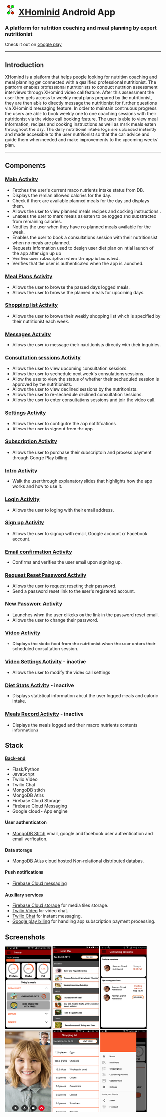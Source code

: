 # ![alt text](logo_trans.png "logo") [XHominid](http://xhominid.com/) Android App
### **A platform for nutrition coaching and meal planning by expert nutritionist**
Check it out on [Google play](https://play.google.com/store/apps/details?id=com.main.android.activium&pcampaignid=MKT-Other-global-all-co-prtnr-py-PartBadge-Mar2515-1)

---


## Introduction

XHomind is a platform that helps people looking for nutrition coaching and meal planning get connected with a qualified professional nutritionist. The platform enables professional nutritionists to conduct nutrition assessment interviews through XHomind video call feature. After this assessment the user then gets access to weekly meal plans prepared by the nutritionist, they are then able to directly message the nutritionist for further questions via XHominid messaging feature. In order to maintain continuous progress the users are able to book weekly one to one coaching sessions with their nutritionist via the video call booking feature. The user is able to view meal information, recipes and cooking instructions as well as mark meals eaten throughout the day. The daily nutritional intake logs are uploaded instantly and made accessible to the user nutritionist so that the can advice and guide them when needed and make improvements to the upcoming weeks' plan.

---

## Components

### [Main Activity](app/src/main/java/com/main/android/activium/MainActivity.java)
 - Fetches the user's current maco nutrients intake status from DB.
 - Displays the remian allowed calories for the day.
 - Check if there are available planned meals for the day and displays them.
 - Allows the user to view planned meals recipes and cooking instructions .
 - Enables the user to mark meals as eaten to be logged and substracted from remaining calories.
 - Notifies the user when they have no planned meals available for the week.
 - Enables the user to book a consultations session with their nutritionsist when no meals are planned.
 - Requests information used to design user diet plan on intial launch of the app after sign up up
 - Verifies user subscription when the app is launched.
 - Verifies that the user is authenticated when the app is launched.

### [Meal Plans Activity](app/src/main/java/com/main/android/activium/MealPlansActivity.java)
- Allows the user to browse the passed days logged meals.
- Allows the user to browse the planned meals for upcoming days.

### [Shopping list Activity](app/src/main/java/com/main/android/activium/ShoppingListActivity.java)
- Allows the user to browe their weekly shopping list which is specified by their nutritionist each week.

### [Messages Activity](app/src/main/java/com/main/android/activium/MessagesActivity.java)
- Allows the user to message their nutritionists directly with their inquiries.

### [Consultation sessions Activity](app/src/main/java/com/main/android/activium/ConsultationActivity.java)
- Allows the user to view upcoming consultation sessions.
- Allows the user to sechedule next week's consulations sessions.
- Allow the user to view the status of whether their secheduled session is approved by the nutritionists.
- Allows the user to view declined sessions by the nutritionists.
- Allows the user to re-sechedule declined consultation sessions.
- Allows the user to enter consultations sessions and join the video call.

### [Settings Activity](app/src/main/java/com/main/android/activium/SettingsActivity.java)
- Allows the user to configutre the app notififcations
- Allows the user to signout from the app

### [Subscription Activity](app/src/main/java/com/main/android/activium/SubscriptionActivity.java)
- Allows the user to purchase their subscriptoin and process payment through Google Play billing.

### [Intro Activity](app/src/main/java/com/main/android/activium/IntroActivity.java)
- Walk the user through explanatory slides that highlights how the app works and how to use it.

### [Login Activity](app/src/main/java/com/main/android/activium/LoginActivity.java)
- Allows the user to loging with their email address.

### [Sign up Activity](app/src/main/java/com/main/android/activium/SignupActivity.java)
- Allows the user to signup with email, Google account or Facebook account.

### [Email confirmation Activity](app/src/main/java/com/main/android/activium/EmailConfirmActivity.java)
- Confirms and verifies the user email upon signing up.

### [Request Reset Password Activity](app/src/main/java/com/main/android/activium/reqPassResetActivity.java)
- Allows the user to request reseting their password.
- Send a password reset link to the user's registered account.

### [New Password Activity](app/src/main/java/com/main/android/activium/NewPassActivity.java)
- Launches when the user clikcks on the link in the password reset email.
- Allows the user to change their password.

### [Video Activity](app/src/main/java/com/main/android/activium/VideoActivity.java)
-  Displays the viedo feed from the nutrtionist when the user enters their scheduled consultation session.

### [Video Settings Activity](app/src/main/java/com/main/android/activium/VideoSettingsActivity.java) - inactive
- Allows the user to modify the video call settings

### [Diet Stats Activity](app/src/main/java/com/main/android/activium/DietStatsActivity.java) - inactive
- Displays statistical information about the user logged meals and caloric intake.

### [Meals Record Activity](app/src/main/java/com/main/android/activium/MealsRecordActivity.java) - inactive
- Displays the meals logged and their macro nutrients contents informations

## Stack

#### [Back-end](https://github.com/h-amg/XHominid-website-and-backend)
- Flask/Python
- JavaScript
- Twilio Video
- Twilio Chat 
- MongoDB stitch
- MongoDB Atlas
- Firebase Cloud Storage
- Firebase Cloud Messaging
- Google cloud - App engine

#### User authentication
- [MongoDB Stitch](https://www.mongodb.com/cloud/stitch) email, google and facebook user authentication and email verfication.

#### Data storage
- [MongoDB Atlas](https://www.mongodb.com/cloud/atlas) cloud hosted Non-relational distributed databas.

#### Push notifications
- [Firebase Cloud messaging](https://firebase.google.com/products/cloud-messaging/) 

#### Auxiliary services
- [Firebase Cloud storage](https://firebase.google.com/products/storage/) for media files storage.
- [Twilio Video](https://www.twilio.com/video) for video chat.
- [Twilio Chat](https://www.twilio.com/chat) for instant messaging.
- [Google play billing](https://developer.android.com/google/play/billing/billing_overview) for handling app subscription payment processing.

## Screenshots
<img src=".\screenshots\sc_1.png" width="150">  <img src=".\screenshots\sc_2.png" width="150"> <img src=".\screenshots\sc_3.png" width="150">  <img src=".\screenshots\sc_4.png" width="150" height="265">  <img src=".\screenshots\sc_5.png" width="150">  <img src=".\screenshots\sc_6.png" width="150">